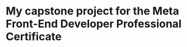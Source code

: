 # My capstone project for the Meta Front-End Developer Professional Certificate
<!-- By working through the lessons in this course, you revisited the necessary concepts and knowledge of front-end development. Using React you put your skills into practice to build a web app for the Little Lemon restaurant.

You completed exercises, received general instructions and code snippets, and utilized links to resources from previous courses to complete this task.

You demonstrated your web development skills by writing code to create a form that handles table bookings for the Little Lemon restaurant. -->
